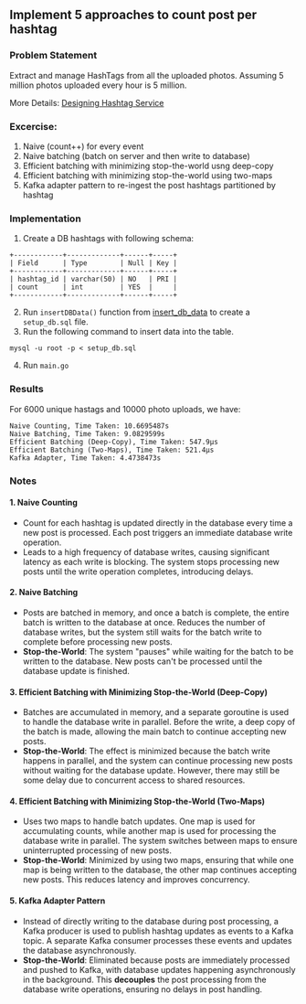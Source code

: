 ## Implement 5 approaches to count post per hashtag

### Problem Statement
Extract and manage HashTags from all the uploaded photos. Assuming 5 million photos uploaded every hour is 5 million. <br>

More Details: [Designing Hashtag Service](https://github.com/arpitbbhayani/system-design-questions/blob/master/hashtag-service.md)

### Excercise:
1. Naive (count++) for every event
1. Naive batching (batch on server and then write to database)
1. Efficient batching with minimizing stop-the-world usng deep-copy
1. Efficient batching with minimizing stop-the-world using two-maps
1. Kafka adapter pattern to re-ingest the post hashtags partitioned by hashtag

### Implementation
1. Create a DB hashtags with following schema:
```
+------------+-------------+------+-----+
| Field      | Type        | Null | Key |
+------------+-------------+------+-----+
| hashtag_id | varchar(50) | NO   | PRI |
| count      | int         | YES  |     |
+------------+-------------+------+-----+
```
2. Run `insertDBData()` function from [insert_db_data](insert_db_data.go) to create a `setup_db.sql` file.
3. Run the following command to insert data into the table.
```
mysql -u root -p < setup_db.sql
```
4. Run `main.go`

### Results
For 6000 unique hastags and 10000 photo uploads, we have:
```
Naive Counting, Time Taken: 10.6695487s
Naive Batching, Time Taken: 9.0829599s
Efficient Batching (Deep-Copy), Time Taken: 547.9µs
Efficient Batching (Two-Maps), Time Taken: 521.4µs
Kafka Adapter, Time Taken: 4.4738473s
```

### Notes

#### 1. **Naive Counting**  
   - Count for each hashtag is updated directly in the database every time a new post is processed. Each post triggers an immediate database write operation.  
   - Leads to a high frequency of database writes, causing significant latency as each write is blocking. The system stops processing new posts until the write operation completes, introducing delays.

#### 2. **Naive Batching**  
   - Posts are batched in memory, and once a batch is complete, the entire batch is written to the database at once. Reduces the number of database writes, but the system still waits for the batch write to complete before processing new posts.  
   - **Stop-the-World**: The system "pauses" while waiting for the batch to be written to the database. New posts can't be processed until the database update is finished.

#### 3. **Efficient Batching with Minimizing Stop-the-World (Deep-Copy)**  
   - Batches are accumulated in memory, and a separate goroutine is used to handle the database write in parallel. Before the write, a deep copy of the batch is made, allowing the main batch to continue accepting new posts.  
   - **Stop-the-World**: The effect is minimized because the batch write happens in parallel, and the system can continue processing new posts without waiting for the database update. However, there may still be some delay due to concurrent access to shared resources.

#### 4. **Efficient Batching with Minimizing Stop-the-World (Two-Maps)**  
   - Uses two maps to handle batch updates. One map is used for accumulating counts, while another map is used for processing the database write in parallel. The system switches between maps to ensure uninterrupted processing of new posts.  
   - **Stop-the-World**: Minimized by using two maps, ensuring that while one map is being written to the database, the other map continues accepting new posts. This reduces latency and improves concurrency.

#### 5. **Kafka Adapter Pattern**  
   - Instead of directly writing to the database during post processing, a Kafka producer is used to publish hashtag updates as events to a Kafka topic. A separate Kafka consumer processes these events and updates the database asynchronously.  
   - **Stop-the-World**: Eliminated because posts are immediately processed and pushed to Kafka, with database updates happening asynchronously in the background. This **decouples** the post processing from the database write operations, ensuring no delays in post handling.
